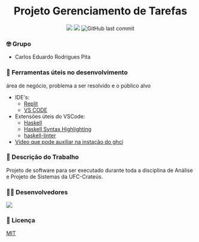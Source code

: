<h1 align="center">Projeto Gerenciamento de Tarefas</h1>

<div align="center">
  <img src="https://img.shields.io/badge/license-MIT-blue"/>
  <img src="https://img.shields.io/github/contributors/carlosedu757/gerenciamento-tarefas-aps"/>
  <img alt="GitHub last commit" src="https://img.shields.io/github/last-commit/carlosedu757/gerenciamento-tarefas-aps">
</div>

### 🤓 Grupo
* Carlos Eduardo Rodrigues Pita

### :hammer: Ferramentas úteis no desenvolvimento
área de negócio, problema a ser resolvido e o público alvo
* IDE's:
  * [Replit](https://replit.com/)
  * [VS CODE](https://code.visualstudio.com/download)
* Extensões úteis do VSCode:
    * [Haskell](https://marketplace.visualstudio.com/items?itemName=haskell.haskell)
    * [Haskell Syntax Highlighting
](https://marketplace.visualstudio.com/items?itemName=justusadam.language-haskell)
    * [haskell-linter](https://marketplace.visualstudio.com/items?itemName=hoovercj.haskell-linter)
* [Vídeo que pode auxiliar na instação do ghci](https://www.youtube.com/watch?v=Lm_9NXu_JLk&feature=youtu.be&ab_channel=LuizAlbertodoCarmoViana)

### :page_facing_up: Descrição do Trabalho
Projeto de software para ser executado durante toda a disciplina de Análise e Projeto de Sistemas da UFC-Crateús.

### 👨‍💻 Desenvolvedores
<a href="https://github.com/carlosedu757/gerenciamento-tarefas-aps/graphs/contributors">
  <img src="https://contrib.rocks/image?repo=carlosedu757/gerenciamento-tarefas-aps" />
</a>

### 📔 Licença
[MIT](LICENSE)
